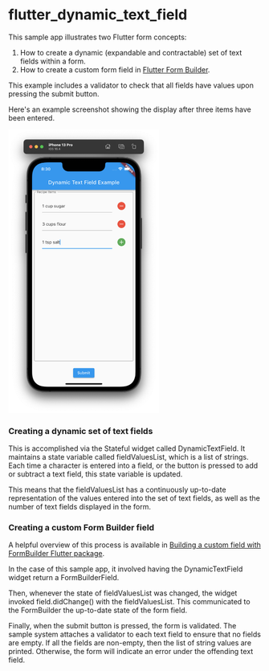 # flutter_dynamic_text_field

This sample app illustrates two Flutter form concepts:

1. How to create a dynamic (expandable and contractable) set of text fields within a form.
2. How to create a custom form field in [Flutter Form Builder](https://pub.dev/packages/flutter_form_builder).

This example includes a validator to check that all fields have values upon pressing the submit button.

Here's an example screenshot showing the display after three items have been entered.

<img width="300px" src="README.png">

### Creating a dynamic set of text fields

This is accomplished via the Stateful widget called DynamicTextField.  It maintains a state variable called fieldValuesList, which is a list of strings. Each time a character is entered into a field, or the button is pressed to add or subtract a text field, this state variable is updated.

This means that the fieldValuesList has a continuously up-to-date representation of the values entered into the set of text fields, as well as the number of text fields displayed in the form. 

### Creating a custom Form Builder field

A helpful overview of this process is available in [Building a custom field with FormBuilder Flutter package](https://medium.com/@danvickmiller/building-a-custom-flutter-form-builder-field-c67e2b2a27f4).

In the case of this sample app, it involved having the DynamicTextField widget return a FormBuilderField. 

Then, whenever the state of fieldValuesList was changed, the widget invoked field.didChange() with the fieldValuesList. This communicated to the FormBuilder the up-to-date state of the form field.

Finally, when the submit button is pressed, the form is validated.  The sample system attaches a validator to each text field to ensure that no fields are empty. If all the fields are non-empty, then the list of string values are printed. Otherwise, the form will indicate an error under the offending text field.
